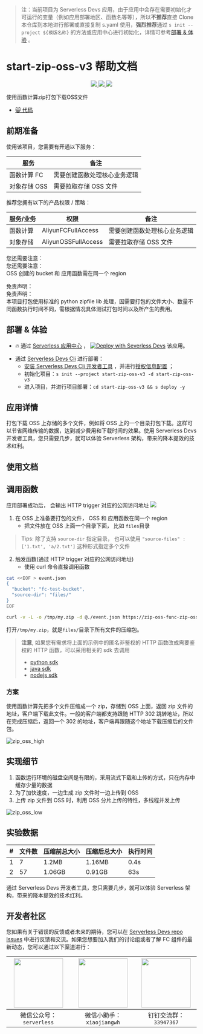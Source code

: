 
> 注：当前项目为 Serverless Devs 应用，由于应用中会存在需要初始化才可运行的变量（例如应用部署地区、函数名等等），所以**不推荐**直接 Clone 本仓库到本地进行部署或直接复制 s.yaml 使用，**强烈推荐**通过 `s init --project ${模版名称}` 的方法或应用中心进行初始化，详情可参考[部署 & 体验](#部署--体验) 。

# start-zip-oss-v3 帮助文档
<p align="center" class="flex justify-center">
    <a href="https://www.serverless-devs.com" class="ml-1">
    <img src="http://editor.devsapp.cn/icon?package=start-zip-oss-v3&type=packageType">
  </a>
  <a href="http://www.devsapp.cn/details.html?name=start-zip-oss-v3" class="ml-1">
    <img src="http://editor.devsapp.cn/icon?package=start-zip-oss-v3&type=packageVersion">
  </a>
  <a href="http://www.devsapp.cn/details.html?name=start-zip-oss-v3" class="ml-1">
    <img src="http://editor.devsapp.cn/icon?package=start-zip-oss-v3&type=packageDownload">
  </a>
</p>

<description>

使用函数计算zip打包下载OSS文件

</description>

<codeUrl>

- [:smiley_cat: 代码](https://github.com/devsapp/start-zip-oss/tree/V3/src)

</codeUrl>
<preview>



</preview>


## 前期准备

使用该项目，您需要有开通以下服务：

<service>



| 服务 |  备注  |
| --- |  --- |
| 函数计算 FC |  需要创建函数处理核心业务逻辑 |
| 对象存储 OSS |  需要拉取存储 OSS 文件 |

</service>

推荐您拥有以下的产品权限 / 策略：
<auth>



| 服务/业务 |  权限 |  备注  |
| --- |  --- |   --- |
| 函数计算 | AliyunFCFullAccess |  需要创建函数处理核心业务逻辑 |
| 对象存储 | AliyunOSSFullAccess |  需要拉取存储 OSS 文件 |

</auth>

<remark>

您还需要注意：   
您还需要注意：  
OSS 创建的 bucket 和 应用函数需在同一个 region

</remark>

<disclaimers>

免责声明：   
免责声明：  
本项目打包使用标准的 python zipfile lib 处理，因需要打包的文件大小、数量不同函数执行时间不同，需根据情况具体测试打包时间以及所产生的费用。

</disclaimers>

## 部署 & 体验

<appcenter>
   
- :fire: 通过 [Serverless 应用中心](https://fcnext.console.aliyun.com/applications/create?template=start-zip-oss-v3) ，
  [![Deploy with Severless Devs](https://img.alicdn.com/imgextra/i1/O1CN01w5RFbX1v45s8TIXPz_!!6000000006118-55-tps-95-28.svg)](https://fcnext.console.aliyun.com/applications/create?template=start-zip-oss-v3) 该应用。
   
</appcenter>
<deploy>
    
- 通过 [Serverless Devs Cli](https://www.serverless-devs.com/serverless-devs/install) 进行部署：
  - [安装 Serverless Devs Cli 开发者工具](https://www.serverless-devs.com/serverless-devs/install) ，并进行[授权信息配置](https://docs.serverless-devs.com/fc/config) ；
  - 初始化项目：`s init --project start-zip-oss-v3 -d start-zip-oss-v3`
  - 进入项目，并进行项目部署：`cd start-zip-oss-v3 && s deploy -y`
   
</deploy>

## 应用详情

<appdetail id="flushContent">

打包下载 OSS 上存储的多个文件，例如将 OSS 上的一个目录打包下载。这样可以节省网络传输的数据，达到减少费用和下载时间的效果。使用 Serverless Devs 开发者工具，您只需要几步，就可以体验 Serverless 架构，带来的降本提效的技术红利。

</appdetail>

## 使用文档

<usedetail id="flushContent">

## 调用函数

应用部署成功后， 会输出 HTTP trigger 对应的公网访问地址
![](https://img.alicdn.com/imgextra/i3/O1CN013J7B3G1E2Eny1yjR1_!!6000000000293-2-tps-908-144.png)

1. 在 OSS 上准备要打包的文件， OSS 和 应用函数在同一个 region
   - 把文件放在 OSS 上面一个目录下面， 比如 `files`目录

> Tips: 除了支持 `source-dir` 指定目录， 也可以使用 `"source-files" :['1.txt', 'a/2.txt']` 这种形式指定多个文件

2. 触发函数(通过 HTTP trigger 对应的公网访问地址)
   - 使用 curl 命令直接调用函数

```bash
cat <<EOF > event.json
{
  "bucket": "fc-test-bucket",
  "source-dir": "files/"
}
EOF

curl -v -L -o /tmp/my.zip -d @./event.json https://zip-oss-func-zip-oss-xxxx.cn-shanghai.fcapp.run
```

打开`/tmp/my.zip`，就是`files/`目录下所有文件的压缩包。

> **注意**, 如果您有需求将上面的示例中的匿名非鉴权的 HTTP 函数改成需要鉴权的 HTTP 函数，可以采用相关的 sdk 去调用
>
> - [python sdk](https://github.com/aliyun/fc-python-sdk/blob/master/fc2/client.py#L125)
> - [java sdk](https://github.com/aliyun/fc-java-sdk/blob/bef94ddecad395503bb49476e3886a86e7dd9bcf/src/test/java/com/aliyuncs/fc/FunctionComputeClientTest.java#L2165)
> - [nodejs sdk](https://github.com/aliyun/fc-nodejs-sdk/blob/master/lib/client.js#L103)

### 方案

使用函数计算先把多个文件压缩成一个 zip，存储到 OSS 上面，返回 zip 文件的地址，客户端下载此文件。一般的客户端都支持跟随 HTTP 302 跳转地址，所以在完成压缩后，返回一个 302 的地址，客户端再跟随这个地址下载压缩后的文件包。

![zip_oss_high](https://img.alicdn.com/tfs/TB1GitkyeL2gK0jSZPhXXahvXXa-1258-946.png)

## 实现细节

1. 函数运行环境的磁盘空间是有限的，采用流式下载和上传的方式，只在内存中缓存少量的数据
2. 为了加快速度，一边生成 zip 文件时一边上传到 OSS
3. 上传 zip 文件到 OSS 时，利用 OSS 分片上传的特性，多线程并发上传

![zip_oss_low](https://img.alicdn.com/tfs/TB13jVqyoY1gK0jSZFCXXcwqXXa-774-1066.png)

## 实验数据

| #   | 文件数 | 压缩前总大小 | 压缩后总大小 | 执行时间 |
| --- | ------ | ------------ | ------------ | -------- |
| 1   | 7      | 1.2MB        | 1.16MB       | 0.4s     |
| 2   | 57     | 1.06GB       | 0.91GB       | 63s      |

通过 Serverless Devs 开发者工具，您只需要几步，就可以体验 Serverless 架构，带来的降本提效的技术红利。

</usedetail>


<devgroup>


## 开发者社区

您如果有关于错误的反馈或者未来的期待，您可以在 [Serverless Devs repo Issues](https://github.com/serverless-devs/serverless-devs/issues) 中进行反馈和交流。如果您想要加入我们的讨论组或者了解 FC 组件的最新动态，您可以通过以下渠道进行：

<p align="center">  

| <img src="https://serverless-article-picture.oss-cn-hangzhou.aliyuncs.com/1635407298906_20211028074819117230.png" width="130px" > | <img src="https://serverless-article-picture.oss-cn-hangzhou.aliyuncs.com/1635407044136_20211028074404326599.png" width="130px" > | <img src="https://serverless-article-picture.oss-cn-hangzhou.aliyuncs.com/1635407252200_20211028074732517533.png" width="130px" > |
| --------------------------------------------------------------------------------------------------------------------------------- | --------------------------------------------------------------------------------------------------------------------------------- | --------------------------------------------------------------------------------------------------------------------------------- |
| <center>微信公众号：`serverless`</center>                                                                                         | <center>微信小助手：`xiaojiangwh`</center>                                                                                        | <center>钉钉交流群：`33947367`</center>                                                                                           |
</p>
</devgroup>
